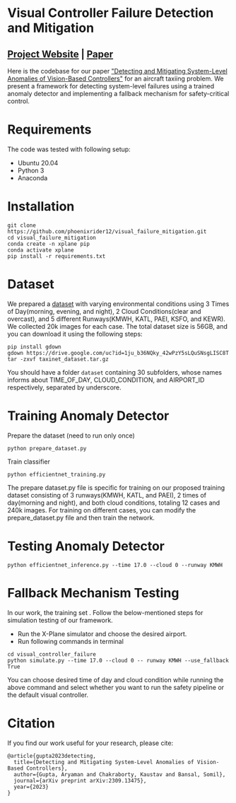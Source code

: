 # Visual Controller Failure Detection and Mitigation

## [Project Website](https://phoenixrider12.github.io/failure_mitigation) | [Paper](https://arxiv.org/pdf/2309.13475.pdf)

Here is the codebase for our paper ["Detecting and Mitigating System-Level Anomalies of Vision-Based Controllers"](https://arxiv.org/pdf/2309.13475.pdf) for an aircraft taxiing problem. We present a framework for detecting system-level failures using a trained anomaly detector and implementing a fallback mechanism for safety-critical control.

# Requirements
The code was tested with following setup:
- Ubuntu 20.04
- Python 3
- Anaconda

# Installation
```
git clone https://github.com/phoenixrider12/visual_failure_mitigation.git
cd visual_failure_mitigation
conda create -n xplane pip
conda activate xplane
pip install -r requirements.txt
```

# Dataset
We prepared a [dataset](https://drive.google.com/file/d/1ju_b36NQky_42wPzY5sLQuSNsgLISC8T/view) with varying environmental conditions using 3 Times of Day(morning, evening, and night), 2 Cloud Conditions(clear and overcast), and 5 different Runways(KMWH, KATL, PAEI, KSFO, and KEWR). We collected 20k images for each case. The total dataset size is 56GB, and you can download it using the following steps:
```
pip install gdown
gdown https://drive.google.com/uc?id=1ju_b36NQky_42wPzY5sLQuSNsgLISC8T
tar -zxvf taxinet_dataset.tar.gz
```
You should have a folder ```dataset``` containing 30 subfolders, whose names informs about TIME_OF_DAY, CLOUD_CONDITION, and AIRPORT_ID respectively, separated by underscore.

# Training Anomaly Detector

Prepare the dataset (need to run only once)
```
python prepare_dataset.py
```
Train classifier
```
python efficientnet_training.py
```
The prepare dataset.py file is specific for training on our proposed training dataset consisting of 3 runways(KMWH, KATL, and PAEI), 2 times of day(morning and night), and both cloud conditions, totaling 12 cases and 240k images. For training on different cases, you can modify the prepare_dataset.py file and then train the network.

# Testing Anomaly Detector
```
python efficientnet_inference.py --time 17.0 --cloud 0 --runway KMWH
```

# Fallback Mechanism Testing
In our work, the training set . Follow the below-mentioned steps for simulation testing of our framework.
- Run the X-Plane simulator and choose the desired airport.
- Run following commands in terminal
```
cd visual_controller_failure
python simulate.py --time 17.0 --cloud 0 -- runway KMWH --use_fallback True
```
You can choose desired time of day and cloud condition while running the above command and select whether you want to run the safety pipeline or the default visual controller.

# Citation
If you find our work useful for your research, please cite:
```
@article{gupta2023detecting,
  title={Detecting and Mitigating System-Level Anomalies of Vision-Based Controllers},
  author={Gupta, Aryaman and Chakraborty, Kaustav and Bansal, Somil},
  journal={arXiv preprint arXiv:2309.13475},
  year={2023}
}
```

